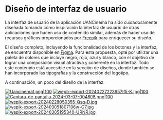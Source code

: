 # Diseño de interfaz de usuario

La interfaz de usuario de la aplicación UANCinema ha sido cuidadosamente diseñada tomando como inspiración la interfaz de usuario de otras aplicaciones que hacen uso de contenido similar, además de hacer uso de recursos gráficos proporcionados por [Freepik](https://www.freepik.es/) para enriquecer su diseño.

El diseño completo, incluyendo la funcionalidad de los botones y la interfaz, se encuentra disponible en [Figma](https://www.figma.com/proto/HK508qNGrXcuFEnRTLA3De/UANcinema?type=design&node-id=1-2&t=8KfJJamMyDYF2nWH-1&scaling=scale-down&page-id=0%3A1&starting-point-node-id=1%3A2&mode=design). Para esta propuesta, opté por utilizar una paleta de colores que incluye negro, rojo, azul y blanco, con el objetivo de lograr una composición visual atractiva y coherente en la interfaz. Todo este contenido está accesible en la sección de diseños, donde también se han incorporado las tipografías y la construcción del logotipo. 

A continuación, un poco del diseño de la interfaz:

[![Uancinema1.png|100](https://i.postimg.cc/sDLqbDZP/Uancinema1.png)](https://postimg.cc/w7hwmz23)
[![wepik-export-20240227223957lf5-K.jpg|100](https://i.postimg.cc/Y9njHW7q/wepik-export-20240227223957lf5-K.jpg)](https://postimg.cc/hzmK8hhH)
[![Captura-de-pantalla-2024-03-07-004808.png|100](https://i.postimg.cc/XYLr8hPC/Captura-de-pantalla-2024-03-07-004808.png)](https://postimg.cc/68766HtW)
[![wepik-export-20240228050355-Qsq-D.jpg](https://i.postimg.cc/nzyrrtX6/wepik-export-20240228050355-Qsq-D.jpg)](https://postimg.cc/PpMTV9z4)
[![wepik-export-202403051807106w-G7.jpg](https://i.postimg.cc/ry4zbzbc/wepik-export-202403051807106w-G7.jpg)](https://postimg.cc/Hjpp8WdP)
[![wepik-export-20240305195340-URNR.jpg](https://i.postimg.cc/qMXqJS45/wepik-export-20240305195340-URNR.jpg)](https://postimg.cc/mtkBVdcY)